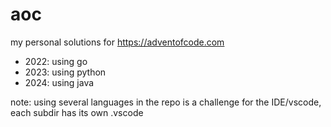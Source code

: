 # aoc
my personal solutions for https://adventofcode.com

- 2022: using go
- 2023: using python
- 2024: using java

note: using several languages in the repo is a challenge for the IDE/vscode, each subdir has its own .vscode
